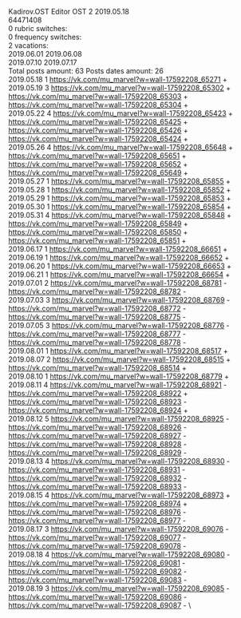 Kadirov.OST	Editor OST 2 2019.05.18\
64471408\
0 rubric switches:\
0 frequency switches:\
2 vacations:\
2019.06.01 2019.06.08 \
2019.07.10 2019.07.17 \
Total posts amount: 63	Posts dates amount: 26\
2019.05.18 1 https://vk.com/mu_marvel?w=wall-17592208_65271 + \
2019.05.19 3 https://vk.com/mu_marvel?w=wall-17592208_65302 + https://vk.com/mu_marvel?w=wall-17592208_65303 + https://vk.com/mu_marvel?w=wall-17592208_65304 + \
2019.05.22 4 https://vk.com/mu_marvel?w=wall-17592208_65423 + https://vk.com/mu_marvel?w=wall-17592208_65425 + https://vk.com/mu_marvel?w=wall-17592208_65426 + https://vk.com/mu_marvel?w=wall-17592208_65424 + \
2019.05.26 4 https://vk.com/mu_marvel?w=wall-17592208_65648 + https://vk.com/mu_marvel?w=wall-17592208_65651 + https://vk.com/mu_marvel?w=wall-17592208_65652 + https://vk.com/mu_marvel?w=wall-17592208_65649 + \
2019.05.27 1 https://vk.com/mu_marvel?w=wall-17592208_65855 + \
2019.05.28 1 https://vk.com/mu_marvel?w=wall-17592208_65852 + \
2019.05.29 1 https://vk.com/mu_marvel?w=wall-17592208_65853 + \
2019.05.30 1 https://vk.com/mu_marvel?w=wall-17592208_65854 + \
2019.05.31 4 https://vk.com/mu_marvel?w=wall-17592208_65848 + https://vk.com/mu_marvel?w=wall-17592208_65849 + https://vk.com/mu_marvel?w=wall-17592208_65850 + https://vk.com/mu_marvel?w=wall-17592208_65851 + \
2019.06.17 1 https://vk.com/mu_marvel?w=wall-17592208_66651 + \
2019.06.19 1 https://vk.com/mu_marvel?w=wall-17592208_66652 + \
2019.06.20 1 https://vk.com/mu_marvel?w=wall-17592208_66653 + \
2019.06.21 1 https://vk.com/mu_marvel?w=wall-17592208_66654 + \
2019.07.01 2 https://vk.com/mu_marvel?w=wall-17592208_68781 - https://vk.com/mu_marvel?w=wall-17592208_68782 - \
2019.07.03 3 https://vk.com/mu_marvel?w=wall-17592208_68769 - https://vk.com/mu_marvel?w=wall-17592208_68772 - https://vk.com/mu_marvel?w=wall-17592208_68775 - \
2019.07.05 3 https://vk.com/mu_marvel?w=wall-17592208_68776 - https://vk.com/mu_marvel?w=wall-17592208_68777 - https://vk.com/mu_marvel?w=wall-17592208_68778 - \
2019.08.01 1 https://vk.com/mu_marvel?w=wall-17592208_68517 + \
2019.08.07 2 https://vk.com/mu_marvel?w=wall-17592208_68515 + https://vk.com/mu_marvel?w=wall-17592208_68514 + \
2019.08.10 1 https://vk.com/mu_marvel?w=wall-17592208_68779 + \
2019.08.11 4 https://vk.com/mu_marvel?w=wall-17592208_68921 - https://vk.com/mu_marvel?w=wall-17592208_68922 + https://vk.com/mu_marvel?w=wall-17592208_68923 - https://vk.com/mu_marvel?w=wall-17592208_68924 + \
2019.08.12 5 https://vk.com/mu_marvel?w=wall-17592208_68925 - https://vk.com/mu_marvel?w=wall-17592208_68926 - https://vk.com/mu_marvel?w=wall-17592208_68927 - https://vk.com/mu_marvel?w=wall-17592208_68928 - https://vk.com/mu_marvel?w=wall-17592208_68929 - \
2019.08.13 4 https://vk.com/mu_marvel?w=wall-17592208_68930 - https://vk.com/mu_marvel?w=wall-17592208_68931 - https://vk.com/mu_marvel?w=wall-17592208_68932 - https://vk.com/mu_marvel?w=wall-17592208_68933 - \
2019.08.15 4 https://vk.com/mu_marvel?w=wall-17592208_68973 + https://vk.com/mu_marvel?w=wall-17592208_68974 + https://vk.com/mu_marvel?w=wall-17592208_68976 - https://vk.com/mu_marvel?w=wall-17592208_68977 - \
2019.08.17 3 https://vk.com/mu_marvel?w=wall-17592208_69076 - https://vk.com/mu_marvel?w=wall-17592208_69077 - https://vk.com/mu_marvel?w=wall-17592208_69078 - \
2019.08.18 4 https://vk.com/mu_marvel?w=wall-17592208_69080 - https://vk.com/mu_marvel?w=wall-17592208_69081 - https://vk.com/mu_marvel?w=wall-17592208_69082 - https://vk.com/mu_marvel?w=wall-17592208_69083 - \
2019.08.19 3 https://vk.com/mu_marvel?w=wall-17592208_69085 - https://vk.com/mu_marvel?w=wall-17592208_69086 - https://vk.com/mu_marvel?w=wall-17592208_69087 - \
